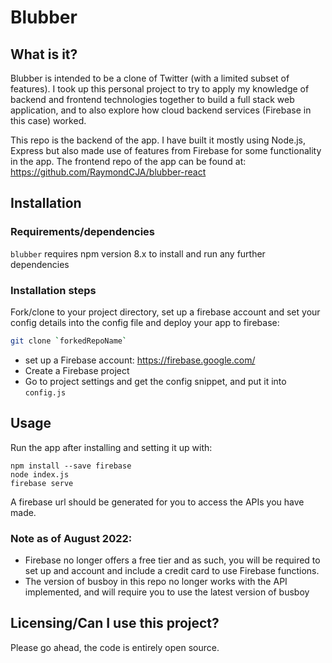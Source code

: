 # Blubber

## What is it?
Blubber is intended to be a clone of Twitter (with a limited subset of features). I took up this personal project to try to apply my knowledge of backend and frontend
technologies together to build a full stack web application, and to also explore how cloud backend services (Firebase in this case) worked.

This repo is the backend of the app. I have built it mostly using Node.js, Express but also made use of features from Firebase for some functionality in the app.
The frontend repo of the app can be found at: https://github.com/RaymondCJA/blubber-react

## Installation

### Requirements/dependencies

`blubber` requires npm version 8.x to install and run any further dependencies

### Installation steps

Fork/clone to your project directory, set up a firebase account and set your config details into the config file and deploy your app to firebase:

```sh
git clone `forkedRepoName`
```
- set up a Firebase account: https://firebase.google.com/
- Create a Firebase project
- Go to project settings and get the config snippet, and put it into `config.js`

## Usage

Run the app after installing and setting it up with:

```
npm install --save firebase
node index.js
firebase serve
```
A firebase url should be generated for you to access the APIs you have made.

### Note as of August 2022: 
- Firebase no longer offers a free tier and as such, you will be required to set up and account and include a credit card to use Firebase functions.
- The version of busboy in this repo no longer works with the API implemented, and will require you to use the latest version of busboy

## Licensing/Can I use this project?
Please go ahead, the code is entirely open source.